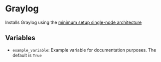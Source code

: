# Graylog

Installs Graylog using the [minimum setup single-node architecture](http://docs.graylog.org/en/2.3/pages/architecture.html#minimum-setup)

## Variables

<!-- List of variables, their purpose and default values. Use all_lowercase_with_underscores for variable names and prefix variable names with the role name to avoid conflicting names. -->
- `example_variable`: Example variable for documentation purposes. The default is `True`

